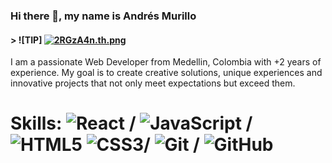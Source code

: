 ### Hi there 👋, my name is Andrés Murillo
#### > ![TIP] [![2RGzA4n.th.png](https://iili.io/2RGzA4n.th.png)](https://freeimage.host/i/2RGzA4n)

I am a passionate Web Developer from Medellin, Colombia with +2 years of experience. My goal is to create creative solutions, unique experiences and innovative projects that not only meet expectations but exceed them.


# Skills:  ![React](https://img.shields.io/badge/react-%2320232a.svg?style=for-the-badge&logo=react&logoColor=%2361DAFB) / ![JavaScript](https://img.shields.io/badge/javascript-%23323330.svg?style=for-the-badge&logo=javascript&logoColor=%23F7DF1E) / ![HTML5](https://img.shields.io/badge/html5-%23E34F26.svg?style=for-the-badge&logo=html5&logoColor=white)  ![CSS3](https://img.shields.io/badge/css3-%231572B6.svg?style=for-the-badge&logo=css3&logoColor=white)/ ![Git](https://img.shields.io/badge/git-%23F05033.svg?style=for-the-badge&logo=git&logoColor=white) / ![GitHub](https://img.shields.io/badge/github-%23121011.svg?style=for-the-badge&logo=github&logoColor=white)









